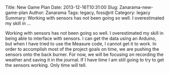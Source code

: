 Title: New Game Plan
Date: 2013-12-16T10:31:00
Slug: Zanarama-new-game-plan
Author: Zanarama
Tags: legacy, foss@rit
Category: legacy
Summary: Working with sensors has not been going so well. I overestimated my skill in ... 

Working with sensors has not been going so well. I overestimated my skill in
being able to interface with sensors. I can get the data using an Arduino, but
when I have tried to use the Measure code, I cannot get it to work. In order
to accomplish most of the project goals on time, we are pushing the sensors
onto the back burner. For now, we will be focusing on recording the weather
and saving it in the journal. If I have time I am still going to try to get
the sensors working. Only time will tell.

